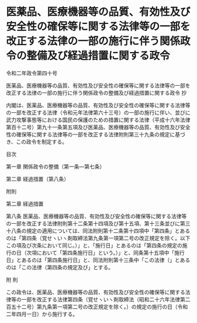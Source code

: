 # 医薬品、医療機器等の品質、有効性及び安全性の確保等に関する法律等の一部を改正する法律の一部の施行に伴う関係政令の整備及び経過措置に関する政令

令和二年政令第四十号

医薬品、医療機器等の品質、有効性及び安全性の確保等に関する法律等の一部を改正する法律の一部の施行に伴う関係政令の整備及び経過措置に関する政令 抄

内閣は、医薬品、医療機器等の品質、有効性及び安全性の確保等に関する法律等の一部を改正する法律（令和元年法律第六十三号）の一部の施行に伴い、並びに武力攻撃事態等における国民の保護のための措置に関する法律（平成十六年法律第百十二号）第九十一条第五項及び医薬品、医療機器等の品質、有効性及び安全性の確保等に関する法律等の一部を改正する法律附則第三十九条の規定に基づき、この政令を制定する。

目次

第一章 関係政令の整備（第一条―第七条）

第二章 経過措置（第八条）

附則

第二章 経過措置

第八条 医薬品、医療機器等の品質、有効性及び安全性の確保等に関する法律等の一部を改正する法律附則第十二条第十四項及び第十五項、第十三条並びに第三十八条の規定の適用については、同法附則第十二条第十四項中「第四条」とあるのは「第四条（覚せヽいヽ剤取締法第九条第一項第二号の改正規定を除く。以下この項及び次条において同じ。）」と、「施行日」とあるのは「第四条の規定の施行の日（次項において「第四条施行日」という。）」と、同条第十五項中「施行日」とあるのは「第四条施行日」と、同法附則第十三条中「この法律（」とあるのは「この法律（第四条の規定及び」とする。

附 則

この政令は、医薬品、医療機器等の品質、有効性及び安全性の確保等に関する法律等の一部を改正する法律第四条（覚せヽいヽ剤取締法（昭和二十六年法律第二百五十二号）第九条第一項第二号の改正規定を除く。）の規定の施行の日（令和二年四月一日）から施行する。
